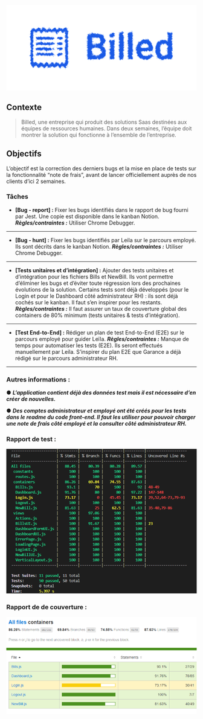 ![Billed](Billed-app-FR-Front/src/assets/images/logo.png?raw=true)



## Contexte
>Billed, une entreprise qui produit des solutions Saas destinées aux équipes de ressources humaines.
Dans deux semaines, l’équipe doit montrer la solution qui fonctionne à l’ensemble de l’entreprise. 
 

## Objectifs
L’objectif est la correction des derniers bugs et la mise en place de tests sur la fonctionnalité “note de frais”, avant de lancer officiellement auprès de nos clients d’ici 2 semaines. 


### Tâches
- **[Bug - report] :** 
Fixer les bugs identifiés dans le rapport de bug fourni par Jest. Une copie est disponible dans le kanban Notion.
***Règles/contraintes :*** 
Utiliser Chrome Debugger.
---
- **[Bug - hunt] :** 
Fixer les bugs identifiés par Leila sur le parcours employé. Ils sont décrits dans le kanban Notion.
***Règles/contraintes :*** 
Utiliser Chrome Debugger.
---
- **[Tests unitaires et d’intégration] :** 
Ajouter des tests unitaires et d’intégration pour les fichiers Bills et NewBill. Ils vont permettre d’éliminer les bugs et d’éviter toute régression lors des prochaines évolutions de la solution.
Certains tests sont déjà développés (pour le Login et pour le Dashboard côté administrateur RH) : ils sont déjà cochés sur le kanban. Il faut s’en inspirer pour les restants.
***Règles/contraintes :*** Il faut assurer un taux de couverture global des containers de 80% minimum (tests unitaires & tests d’intégration).
---
- **[Test End-to-End]  :** 
Rédiger un plan de test End-to-End (E2E) sur le parcours employé pour guider Leïla.
***Règles/contraintes :*** 
Manque de temps pour automatiser les tests (E2E). Ils seront effectués manuellement par Leila.
S’inspirer du plan E2E que Garance a déjà rédigé sur le parcours administrateur RH.
---
### Autres informations :

● ***L’application contient déjà des données test mais il est nécessaire d’en créer de nouvelles.***

● ***Des comptes administrateur et employé ont été créés pour les tests dans le readme du code front-end. Il faut les utiliser pour pouvoir charger une note de frais côté employé et la consulter côté administrateur RH.***

### Rapport de test :
![Test](Billed-app-FR-Front/src/assets/images/rapport_test.png?raw=true)

### Rapport de de couverture :
![Couverture](Billed-app-FR-Front/src/assets/images/rapport_couverture.png?raw=true)